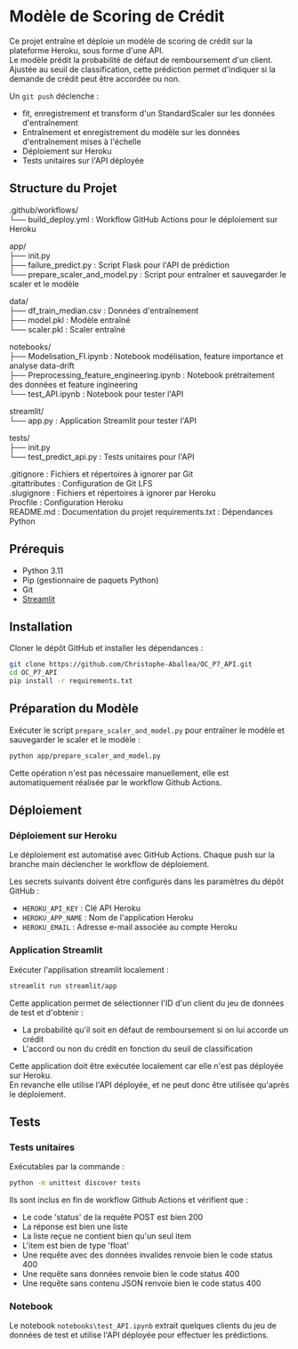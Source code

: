 # Modèle de Scoring de Crédit  

Ce projet entraîne et déploie un modèle de scoring de crédit sur la plateforme Heroku, sous forme d'une API.  
Le modèle prédit la probabilité de défaut de remboursement d'un client. Ajustée au seuil de classification, cette prédiction permet d'indiquer si la demande de crédit peut être accordée ou non.  

Un `git push` déclenche :  
- fit, enregistrement et transform d'un StandardScaler sur les données d'entraînement  
- Entraînement et enregistrement du modèle sur les données d'entraînement mises à l'échelle  
- Déploiement sur Heroku  
- Tests unitaires sur l'API déployée  

## Structure du Projet  
.github/workflows/  
└── build_deploy.yml : Workflow GitHub Actions pour le déploiement sur Heroku  

app/  
├── init.py   
├── failure_predict.py : Script Flask pour l'API de prédiction   
└── prepare_scaler_and_model.py : Script pour entraîner et sauvegarder le scaler et le modèle  

data/  
├── df_train_median.csv : Données d'entraînement  
├── model.pkl : Modèle entraîné  
└── scaler.pkl : Scaler entraîné  

notebooks/  
├── Modelisation_FI.ipynb : Notebook modélisation, feature importance et analyse data-drift  
├── Preprocessing_feature_engineering.ipynb : Notebook prétraitement des données et feature ingineering  
└── test_API.ipynb : Notebook pour tester l'API  

streamlit/  
└── app.py : Application Streamlit pour tester l'API  

tests/  
├── init.py  
└── test_predict_api.py : Tests unitaires pour l'API  

.gitignore : Fichiers et répertoires à ignorer par Git  
.gitattributes : Configuration de Git LFS  
.slugignore : Fichiers et répertoires à ignorer par Heroku  
Procfile : Configuration Heroku  
README.md : Documentation du projet
requirements.txt : Dépendances Python  

## Prérequis  
- Python 3.11  
- Pip (gestionnaire de paquets Python)  
- Git  
- [Streamlit](https://streamlit.io/)    

## Installation  
Cloner le dépôt GitHub et installer les dépendances :  

```bash  
git clone https://github.com/Christophe-Aballea/OC_P7_API.git  
cd OC_P7_API  
pip install -r requirements.txt  
```

## Préparation du Modèle
Exécuter le script `prepare_scaler_and_model.py` pour entraîner le modèle et sauvegarder le scaler et le modèle :
```bash  
python app/prepare_scaler_and_model.py
```
Cette opération n'est pas nécessaire manuellement, elle est automatiquement réalisée par le workflow Github Actions.  

## Déploiement  
### Déploiement sur Heroku  
Le déploiement est automatisé avec GitHub Actions. Chaque push sur la branche main déclencher le workflow de déploiement.

Les secrets suivants doivent être configurés dans les paramètres du dépôt GitHub :  

* `HEROKU_API_KEY` : Clé API Heroku  
* `HEROKU_APP_NAME` : Nom de l'application Heroku  
* `HEROKU_EMAIL` : Adresse e-mail associée au compte Heroku  

### Application Streamlit  
Exécuter l'applisation streamlit localement :  
```bash  
streamlit run streamlit/app  
```

Cette application permet de sélectionner l'ID d'un client du jeu de données de test et d'obtenir :  
- La probabilité qu'il soit en défaut de remboursement si on lui accorde un crédit
- L'accord ou non du crédit en fonction du seuil de classification

Cette application doit être exécutée localement car elle n'est pas déployée sur Heroku.  
En revanche elle utilise l'API déployée, et ne peut donc être utilisée qu'après le déploiement.  

## Tests  
### Tests unitaires  
Exécutables par la commande :  
```bash  
python -m unittest discover tests  
```

Ils sont inclus en fin de workflow Github Actions et vérifient que :  
- Le code 'status' de la requête POST est bien 200  
- La réponse est bien une liste  
- La liste reçue ne contient bien qu'un seul item  
- L'item est bien de type 'float'  
- Une requête avec des données invalides renvoie bien le code status 400
- Une requête sans données renvoie bien le code status 400
- Une requête sans contenu JSON renvoie bien le code status 400

### Notebook  
Le notebook `notebooks\test_API.ipynb` extrait quelques clients du jeu de données de test et utilise l'API déployée pour effectuer les prédictions.  
